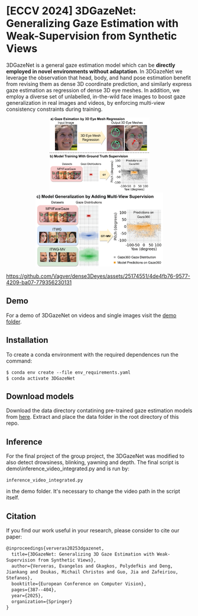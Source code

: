 # [ECCV 2024] 3DGazeNet: Generalizing Gaze Estimation with Weak-Supervision from Synthetic Views

3DGazeNet is a general gaze estimation model which can be **directly employed in novel environments without adaptation**.
In 3DGazeNet we leverage the observation that head, body, and hand pose estimation benefit from revising them as dense 3D coordinate prediction, and similarly express gaze estimation as regression of dense 3D eye meshes. In addition, we employ a diverse set of unlabelled, in-the-wild face images to boost gaze generalization in real images and videos, by enforcing multi-view consistency constraints during training.


<p align="center">
  <img src="assets/teaser_1_2.png" height="200" title="teaser1">
  <img src="assets/teaser_2_2.png" height="200" title="teaser2">
</p>

https://github.com/Vagver/dense3Deyes/assets/25174551/4de4fb76-9577-4209-ba07-779356230131


## Demo

For a demo of 3DGazeNet on videos and single images visit the [demo folder](demo).


## Installation

To create a conda environment with the required dependences run the command: 

```
$ conda env create --file env_requirements.yaml
$ conda activate 3DGazeNet
```

## Download models

Download the data directory contatining pre-trained gaze estimation models from [here](https://drive.google.com/file/d/1mYvKRJGS8LY5IU3I8Qfvm-xINQyby1z5/view?usp=sharing). Extract and place the data folder in the root directory of this repo.

## Inference

For the final project of the group project, the 3DGazeNet was modified to also detect drowsiness, blinking, yawning and depth. The final script is demo\inference_video_integrated.py and is run by:

```
inference_video_integrated.py
```

in the demo folder. It's necessary to change the video path in the script itself.


## Citation
If you find our work useful in your research, please consider to cite our paper:
```
@inproceedings{ververas20253dgazenet,
  title={3DGazeNet: Generalizing 3D Gaze Estimation with Weak-Supervision from Synthetic Views},
  author={Ververas, Evangelos and Gkagkos, Polydefkis and Deng, Jiankang and Doukas, Michail Christos and Guo, Jia and Zafeiriou, Stefanos},
  booktitle={European Conference on Computer Vision},
  pages={387--404},
  year={2025},
  organization={Springer}
}
```
